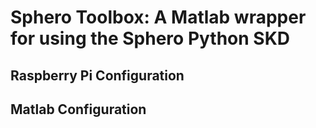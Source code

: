 # Sphero Toolbox: A Matlab wrapper for using the Sphero Python SKD  
## Raspberry Pi Configuration
## Matlab Configuration
